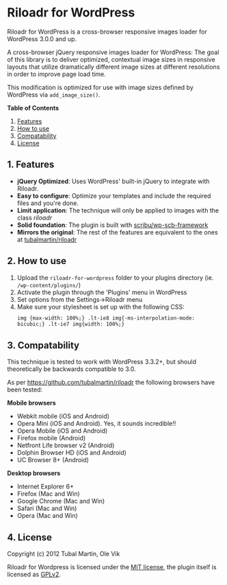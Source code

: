 # Riloadr for WordPress
Riloadr for WordPress is a cross-browser responsive images loader for WordPress 3.0.0 and up.

A cross-browser jQuery responsive images loader for WordPress: The goal of this library is to deliver optimized, 
contextual image sizes in responsive layouts that utilize dramatically different image sizes at different resolutions 
in order to improve page load time.

This modification is optimized for use with image sizes defined by WordPress via `add_image_size()`.

**Table of Contents**  

1.  [Features](#features)
2.  [How to use](#howto)
3.  [Compatability](#compatability)
4.  [License](#license)

<a name="features"></a>
## 1. Features

* **jQuery Optimized**: Uses WordPress' built-in jQuery to integrate with Riloadr.
* **Easy to configure**: Optimize your templates and include the required files and you're done.
* **Limit application**: The technique will only be applied to images with the class *riloadr*
* **Solid foundation**: The plugin is built with [scribu/wp-scb-framework](https://github.com/scribu/wp-scb-framework)
* **Mirrors the original**: The rest of the features are equivalent to the ones at [tubalmartin/riloadr](https://github.com/tubalmartin/riloadr)

<a name="howto"></a>
## 2. How to use

1. Upload the `riloadr-for-wordpress` folder to your plugins directory (ie. `/wp-content/plugins/`)
2. Activate the plugin through the 'Plugins' menu in WordPress
3. Set options from the Settings->Riloadr menu
4. Make sure your stylesheet is set up with the following CSS:
	<code><pre>img {max-width: 100%;}
	.lt-ie8 img{-ms-interpolation-mode: bicubic;}
	.lt-ie7 img{width: 100%;}</pre></code>

<a name="compatability"></a>
## 3. Compatability

This technique is tested to work with WordPress 3.3.2+, but should theoretically be backwards compatible to 3.0.

As per <a href="https://github.com/tubalmartin/riloadr">https://github.com/tubalmartin/riloadr</a> the following browsers have been tested:

**Mobile browsers**

* Webkit mobile (iOS and Android)
* Opera Mini (iOS and Android). Yes, it sounds incredible!!
* Opera Mobile (iOS and Android)
* Firefox mobile (Android)
* Netfront Life browser v2 (Android)
* Dolphin Browser HD (iOS and Android)
* UC Browser 8+ (Android)

**Desktop browsers**

* Internet Explorer 6+
* Firefox (Mac and Win)
* Google Chrome (Mac and Win)
* Safari (Mac and Win)
* Opera (Mac and Win)

<a name="license"></a>
## 4. License

Copyright (c) 2012 Tubal Martin, Ole Vik

Riloadr for Wordpress is licensed under the [MIT license](https://github.com/OleVik/riloadr-wordpress/blob/master/LICENSE.txt), the plugin itself is licensed as [GPLv2](https://github.com/OleVik/riloadr-wordpress/blob/master/riloadr-for-wordpress/LICENSE.txt).